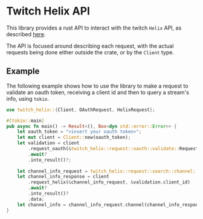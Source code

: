 # Twitch Helix API

This library provides a rust API to interact with the
twitch `Helix` API, as described [here](https://dev.twitch.tv/docs/api/reference).

The API is focused around describing each request, with the actual
requests being done either outside the crate, or by the `Client` type.

## Example

The following example shows how to use the library to make a request
to validate an oauth token, receiving a client id and then to query a
stream's info, using `tokio`.

```rust
use twitch_helix::{Client, OAuthRequest, HelixRequest};

#[tokio::main]
pub async fn main() -> Result<(), Box<dyn std::error::Error>> {
	let oauth_token = "<insert your oauth token>";
	let mut client = Client::new(oauth_token);
	let validation = client
		.request_oauth(&twitch_helix::request::oauth::validate::Request)
		.await?
		.into_result()?;
	
	let channel_info_request = twitch_helix::request::search::channel::Request::new(channel);
	let channel_info_response = client
		.request_helix(&channel_info_request, &validation.client_id)
		.await?
		.into_result()?
		.data;
	let channel_info = channel_info_request.channel(channel_info_response)?;
}
```
